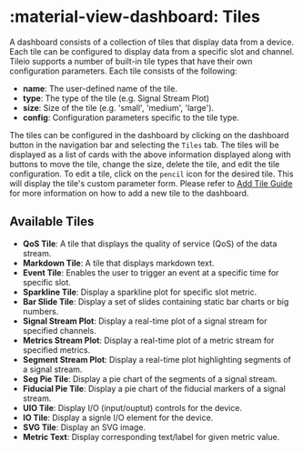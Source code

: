 # :material-view-dashboard: Tiles

A dashboard consists of a collection of tiles that display data from a device. Each tile can be configured to display data from a specific slot and channel. Tileio supports a number of built-in tile types that have their own configuration parameters. Each tile consists of the following:

* **name**: The user-defined name of the tile.
* **type**: The type of the tile (e.g. Signal Stream Plot)
* **size**: Size of the tile (e.g. 'small', 'medium', 'large').
* **config**: Configuration parameters specific to the tile type.

The tiles can be configured in the dashboard by clicking on the dashboard button in the navigation bar and selecting the `Tiles` tab. The tiles will be displayed as a list of cards with the above information displayed along with buttons to move the tile, change the size, delete the tile, and edit the tile configuration. To edit a tile, click on the `pencil` icon for the desired tile. This will display the tile's custom parameter form. Please refer to [Add Tile Guide](../guides/new-tile.md) for more information on how to add a new tile to the dashboard.

## Available Tiles

* **QoS Tile**: A tile that displays the quality of service (QoS) of the data stream.
* **Markdown Tile**: A tile that displays markdown text.
* **Event Tile**: Enables the user to trigger an event at a specific time for specific slot.
* **Sparkline Tile**: Display a sparkline plot for specific slot metric.
* **Bar Slide Tile**: Display a set of slides containing static bar charts or big numbers.
* **Signal Stream Plot**: Display a real-time plot of a signal stream for specified channels.
* **Metrics Stream Plot**: Display a real-time plot of a metric stream for specified metrics.
* **Segment Stream Plot**: Display a real-time plot highlighting segments of a signal stream.
* **Seg Pie Tile**: Display a pie chart of the segments of a signal stream.
* **Fiducial Pie Tile**: Display a pie chart of the fiducial markers of a signal stream.
* **UIO Tile**: Display I/O (input/ouptut) controls for the device.
* **IO Tile**: Display a signle I/O element for the device.
* **SVG Tile**: Display an SVG image.
* **Metric Text**: Display corresponding text/label for given metric value.
